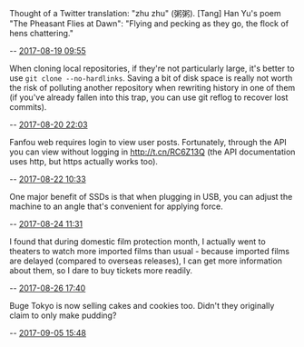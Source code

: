Thought of a Twitter translation: "zhu zhu" (粥粥). [Tang] Han Yu's poem "The Pheasant Flies at Dawn": "Flying and pecking as they go, the flock of hens chattering."

-- [2017-08-19 09:55](http://fanfou.com/statuses/kPaEFHQbnpU)

When cloning local repositories, if they're not particularly large, it's better to use `git clone --no-hardlinks`. Saving a bit of disk space is really not worth the risk of polluting another repository when rewriting history in one of them (if you've already fallen into this trap, you can use git reflog to recover lost commits).

-- [2017-08-20 22:03](http://fanfou.com/statuses/zWAvX8q_oCY)

Fanfou web requires login to view user posts. Fortunately, through the API you can view without logging in http://t.cn/RC6Z13Q (the API documentation uses http, but https actually works too).

-- [2017-08-22 10:33](http://fanfou.com/statuses/vRHkqrVvq1Q)

One major benefit of SSDs is that when plugging in USB, you can adjust the machine to an angle that's convenient for applying force.

-- [2017-08-24 11:31](http://fanfou.com/statuses/dz2UQfaWjL8)

I found that during domestic film protection month, I actually went to theaters to watch more imported films than usual - because imported films are delayed (compared to overseas releases), I can get more information about them, so I dare to buy tickets more readily.

-- [2017-08-26 17:40](http://fanfou.com/statuses/4h6ujACgoKQ)

Buge Tokyo is now selling cakes and cookies too. Didn't they originally claim to only make pudding?

-- [2017-09-05 15:48](http://fanfou.com/statuses/Lyxrc2W3pFU)